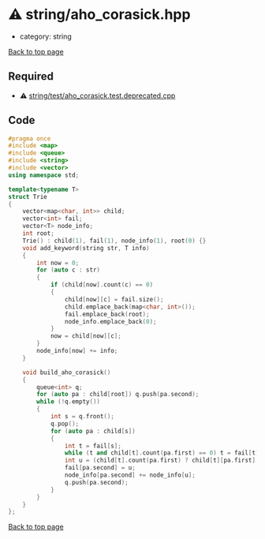 <!-- mathjax config similar to math.stackexchange -->
<script type="text/javascript" async
  src="https://cdnjs.cloudflare.com/ajax/libs/mathjax/2.7.5/MathJax.js?config=TeX-MML-AM_CHTML">
</script>
<script type="text/x-mathjax-config">
  MathJax.Hub.Config({
    TeX: { equationNumbers: { autoNumber: "AMS" }},
    tex2jax: {
      inlineMath: [ ['$','$'] ],
      processEscapes: true
    },
    "HTML-CSS": { matchFontHeight: false },
    displayAlign: "left",
    displayIndent: "2em"
  });
</script>

<script type="text/javascript" src="https://cdnjs.cloudflare.com/ajax/libs/jquery/3.4.1/jquery.min.js"></script>
<script src="https://cdn.jsdelivr.net/npm/jquery-balloon-js@1.1.2/jquery.balloon.min.js" integrity="sha256-ZEYs9VrgAeNuPvs15E39OsyOJaIkXEEt10fzxJ20+2I=" crossorigin="anonymous"></script>
<script type="text/javascript" src="../../assets/js/copy-button.js"></script>
<link rel="stylesheet" href="../../assets/css/copy-button.css" />


# :warning: string/aho_corasick.hpp
* category: string


[Back to top page](../../index.html)



## Required
* :warning: [string/test/aho_corasick.test.deprecated.cpp](test/aho_corasick.test.deprecated.cpp.html)


## Code
```cpp
#pragma once
#include <map>
#include <queue>
#include <string>
#include <vector>
using namespace std;

template<typename T>
struct Trie
{
    vector<map<char, int>> child;
    vector<int> fail;
    vector<T> node_info;
    int root;
    Trie() : child(1), fail(1), node_info(1), root(0) {}
    void add_keyword(string str, T info)
    {
        int now = 0;
        for (auto c : str)
        {
            if (child[now].count(c) == 0)
            {
                child[now][c] = fail.size();
                child.emplace_back(map<char, int>());
                fail.emplace_back(root);
                node_info.emplace_back(0);
            }
            now = child[now][c];
        }
        node_info[now] += info;
    }

    void build_aho_corasick()
    {
        queue<int> q;
        for (auto pa : child[root]) q.push(pa.second);
        while (!q.empty())
        {
            int s = q.front();
            q.pop();
            for (auto pa : child[s])
            {
                int t = fail[s];
                while (t and child[t].count(pa.first) == 0) t = fail[t];
                int u = (child[t].count(pa.first) ? child[t][pa.first] : root);
                fail[pa.second] = u;
                node_info[pa.second] += node_info[u];
                q.push(pa.second);
            }
        }
    }
};

```

[Back to top page](../../index.html)

